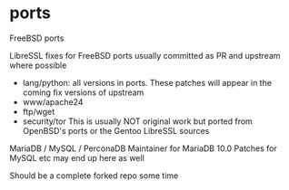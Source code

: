 ports
=====

FreeBSD ports

LibreSSL fixes for FreeBSD ports usually committed as PR and upstream where possible
* lang/python: all versions in ports. These patches will appear in the coming fix versions of upstream
* www/apache24
* ftp/wget
* security/tor
This is usually NOT original work but ported from OpenBSD's ports or the Gentoo LibreSSL sources

MariaDB / MySQL / PerconaDB
Maintainer for MariaDB 10.0
Patches for MySQL etc may end up here as well

Should be a complete forked repo some time
